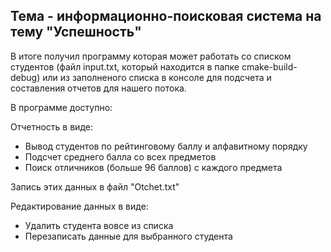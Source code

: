 ## Тема - информационно-поисковая система на тему "Успешность"


В итоге получил программу которая может работать со списком студентов (файл input.txt, который находится в папке cmake-build-debug) или из заполненого списка в консоле для подсчета и составления отчетов для нашего потока.

В программе доступно:

Отчетность в виде:
-  Вывод студентов по рейтинговому баллу и алфавитному порядку
-  Подсчет среднего балла со всех предметов
-  Поиск отличников (больше 96 баллов) с каждого предмета

Запись этих данных в файл "Otchet.txt"

Редактирование данных в виде:
- Удалить студента вовсе из списка
- Перезаписать данные для выбранного студента

